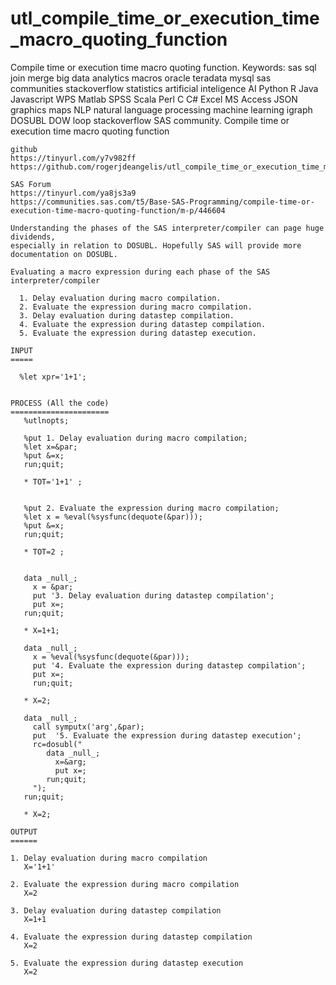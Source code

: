 # utl_compile_time_or_execution_time_macro_quoting_function
Compile time or execution time macro quoting function. Keywords: sas sql join merge big data analytics macros oracle teradata mysql sas communities stackoverflow statistics artificial inteligence AI Python R Java Javascript WPS Matlab SPSS Scala Perl C C# Excel MS Access JSON graphics maps NLP natural language processing machine learning igraph DOSUBL DOW loop stackoverflow SAS community.
    Compile time or execution time macro quoting function

    github
    https://tinyurl.com/y7v982ff
    https://github.com/rogerjdeangelis/utl_compile_time_or_execution_time_macro_quoting_function

    SAS Forum
    https://tinyurl.com/ya8js3a9
    https://communities.sas.com/t5/Base-SAS-Programming/compile-time-or-execution-time-macro-quoting-function/m-p/446604

    Understanding the phases of the SAS interpreter/compiler can page huge dividends,
    especially in relation to DOSUBL. Hopefully SAS will provide more
    documentation on DOSUBL.

    Evaluating a macro expression during each phase of the SAS interpreter/compiler

      1. Delay evaluation during macro compilation.
      2. Evaluate the expression during macro compilation.
      3. Delay evaluation during datastep compilation.
      4. Evaluate the expression during datastep compilation.
      5. Evaluate the expression during datastep execution.

    INPUT
    =====

      %let xpr='1+1';


    PROCESS (All the code)
    ======================
       %utlnopts;

       %put 1. Delay evaluation during macro compilation;
       %let x=&par;
       %put &=x;
       run;quit;

       * TOT='1+1' ;


       %put 2. Evaluate the expression during macro compilation;
       %let x = %eval(%sysfunc(dequote(&par)));
       %put &=x;
       run;quit;

       * TOT=2 ;


       data _null_;
         x = &par;
         put '3. Delay evaluation during datastep compilation';
         put x=;
       run;quit;

       * X=1+1;

       data _null_;
         x = %eval(%sysfunc(dequote(&par)));
         put '4. Evaluate the expression during datastep compilation';
         put x=;
         run;quit;

       * X=2;

       data _null_;
         call symputx('arg',&par);
         put  '5. Evaluate the expression during datastep execution';
         rc=dosubl("
            data _null_;
              x=&arg;
              put x=;
            run;quit;
         ");
       run;quit;

       * X=2;

    OUTPUT
    ======

    1. Delay evaluation during macro compilation
       X='1+1'

    2. Evaluate the expression during macro compilation
       X=2

    3. Delay evaluation during datastep compilation
       X=1+1

    4. Evaluate the expression during datastep compilation
       X=2

    5. Evaluate the expression during datastep execution
       X=2


